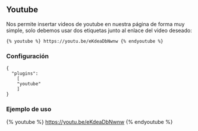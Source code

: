 ## Youtube
Nos permite insertar videos de youtube en nuestra página de forma muy simple, solo debemos usar dos
etiquetas junto al enlace del video deseado:

```
{% youtube %} https://youtu.be/eKdeaDbNwnw {% endyoutube %}
```

### Configuración
```
{
  "plugins":
    [
    "youtube"
    ]
}
```

### Ejemplo de uso
{% youtube %} https://youtu.be/eKdeaDbNwnw {% endyoutube %}

